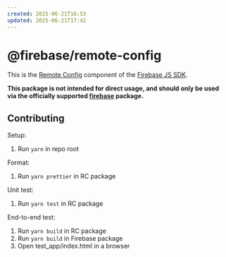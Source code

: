 ```yaml
---
created: 2025-06-21T16:53
updated: 2025-06-21T17:41
---
```

# @firebase/remote-config

This is the [Remote Config](https://firebase.google.com/docs/remote-config/) component of the
[Firebase JS SDK](https://www.npmjs.com/package/firebase).

**This package is not intended for direct usage, and should only be used via the officially
supported [firebase](https://www.npmjs.com/package/firebase) package.**

## Contributing

Setup:

1. Run `yarn` in repo root

Format:

1. Run `yarn prettier` in RC package

Unit test:

1. Run `yarn test` in RC package

End-to-end test:

1. Run `yarn build` in RC package
1. Run `yarn build` in Firebase package
1. Open test_app/index.html in a browser
